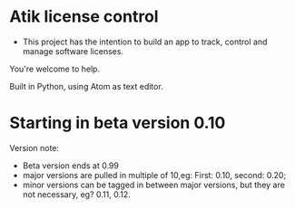 # Atik license control

* This project has the intention to build an app to track, control and manage software licenses.

 You're welcome to help.

Built in Python, using Atom as text editor.

# Starting in beta version 0.10

Version note: 

 * Beta version ends at 0.99
 * major versions are pulled in multiple of 10,eg: First: 0.10, second: 0.20;
 * minor versions can be tagged in between major versions, but they are not necessary, eg? 0.11, 0.12.
